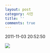 ```yaml
---
layout: post
category: 사진
title: ''
comments: true
---
```

2011-11-03 20:52:50


![][link0]

  


[link0]:https://t1.daumcdn.net/cfile/tistory/1407F24C4EB2808802
